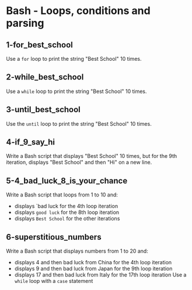 # Bash - Loops, conditions and parsing

## 1-for_best_school
Use a `for` loop to print the string "Best School" 10 times.

## 2-while_best_school
Use a `while` loop to print the string "Best School" 10 times.

## 3-until_best_school
Use the `until` loop to print the string "Best School" 10 times.

## 4-if_9_say_hi
Write a Bash script that displays "Best School" 10 times, but for the 9th iteration, displays "Best School" and then "Hi" on a new line.

## 5-4_bad_luck_8_is_your_chance
Write a Bash script that loops from 1 to 10 and:
- displays `bad luck for the 4th loop iteration
- displays `good luck` for the 8th loop iteration
- displays `Best School` for the other iterations

## 6-superstitious_numbers
Write a Bash script that displays numbers from 1 to 20 and:
- displays 4 and then bad luck from China for the 4th loop iteration
- displays 9 and then bad luck from Japan for the 9th loop iteration
- displays 17 and then bad luck from Italy for the 17th loop iteration
Use a `while` loop with a `case` statement
